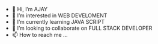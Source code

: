 - 👋 Hi, I’m AJAY
- 👀 I’m interested in WEB DEVELOMENT
- 🌱 I’m currently learning JAVA SCRIPT
- 💞️ I’m looking to collaborate on FULL STACK DEVELOPER
- 📫 How to reach me ...

<!---
Ajay-g-s/Ajay-g-s is a ✨ special ✨ repository because its `README.md` (this file) appears on your GitHub profile.
You can click the Preview link to take a look at your changes.
--->
